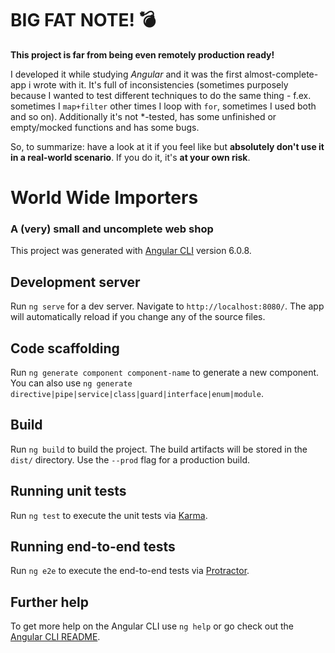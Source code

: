 # BIG FAT NOTE\! :bomb:

**This project is far from being even remotely production ready!**

I developed it while studying _Angular_ and it was the first almost-complete-app i wrote with it. It's full of inconsistencies (sometimes purposely because I wanted to test different techniques to do the same thing - f.ex. sometimes I ```map+filter``` other times I loop with ```for```, sometimes I used both and so on). Additionally it's not \*-tested, has some unfinished or empty/mocked functions and has some bugs.

So, to summarize: have a look at it if you feel like but **absolutely don't use it in a real-world scenario**. If you do it, it's **at your own risk**.


# World Wide Importers 
### A (very) small and uncomplete web shop

This project was generated with [Angular CLI](https://github.com/angular/angular-cli) version 6.0.8.

## Development server

Run `ng serve` for a dev server. Navigate to `http://localhost:8080/`. The app will automatically reload if you change any of the source files.

## Code scaffolding

Run `ng generate component component-name` to generate a new component. You can also use `ng generate directive|pipe|service|class|guard|interface|enum|module`.

## Build

Run `ng build` to build the project. The build artifacts will be stored in the `dist/` directory. Use the `--prod` flag for a production build.

## Running unit tests

Run `ng test` to execute the unit tests via [Karma](https://karma-runner.github.io).

## Running end-to-end tests

Run `ng e2e` to execute the end-to-end tests via [Protractor](http://www.protractortest.org/).

## Further help

To get more help on the Angular CLI use `ng help` or go check out the [Angular CLI README](https://github.com/angular/angular-cli/blob/master/README.md).
